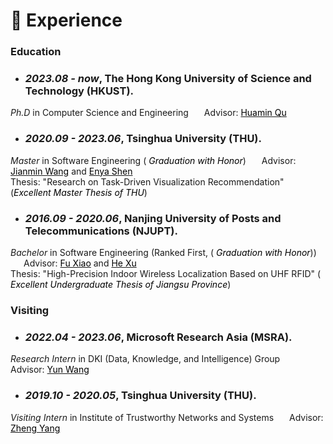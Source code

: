 # 📖 Experience
<!-- # <font color=Black>Experience</font> -->
### Education

- ### *2023.08 - now*, The Hong Kong University of Science and Technology (HKUST). <br>
*Ph.D* in Computer Science and Engineering 
&ensp;&ensp;&ensp;Advisor: [<font color=Black>Huamin Qu</font>](http://www.huamin.org/) <br>


- ### *2020.09 - 2023.06*, Tsinghua University (THU). <br>
*Master* in Software Engineering (<i class='fas fa-award' style='color:#000000'> Graduation with Honor</i>)
&ensp;&ensp;&ensp;Advisor: [<font color=Black>Jianmin Wang</font>](https://www.thss.tsinghua.edu.cn/faculty/wangjianmin.htm) and [<font color=Black>Enya Shen</font>](https://www.thss.tsinghua.edu.cn/faculty/shenenya.htm)<br>
Thesis: "Research on Task-Driven Visualization Recommendation" (<i class='fas fa-award' style='color:#000000'>Excellent Master Thesis of THU</i>)

- ### *2016.09 - 2020.06*,  Nanjing University of Posts and Telecommunications (NJUPT). <br>
*Bachelor* in Software Engineering (Ranked First, (<i class='fas fa-award' style='color:#000000'> Graduation with Honor</i>))
&ensp;&ensp;&ensp;Advisor: [<font color=Black>Fu Xiao</font>](https://yjs.njupt.edu.cn/dsgl/nocontrol/college/dsfcxq.htm?dsJbxxId=9B9D05C52A832DCFE050007F01006EFE) and [<font color=Black>He Xu</font>](https://yjs.njupt.edu.cn/dsgl/nocontrol/college/dsfcxq.htm?dsJbxxId=9B9D05C52C752DCFE050007F01006EFE)<br>
Thesis: "High-Precision Indoor Wireless Localization Based on UHF RFID" (<i class='fas fa-award' style='color:#000000'> Excellent Undergraduate Thesis of Jiangsu Province</i>)


### Visiting

- ### *2022.04 - 2023.06*, Microsoft Research Asia (MSRA). <br>
*Research Intern* in DKI (Data, Knowledge, and Intelligence) Group
&ensp;&ensp;&ensp;Advisor: [<font color=Black>Yun Wang</font>](https://www.microsoft.com/en-us/research/people/wangyun/)

- ### *2019.10 - 2020.05*, Tsinghua University (THU). <br>
*Visiting Intern* in Institute of Trustworthy Networks and Systems
&ensp;&ensp;&ensp;Advisor: [<font color=Black>Zheng Yang</font>](http://tns.thss.tsinghua.edu.cn/~yangzheng/)

